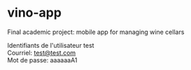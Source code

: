 # vino-app

Final academic project: mobile app for managing wine cellars

Identifiants de l'utilisateur test <br>
Courriel: test@test.com <br>
Mot de passe: aaaaaaA1
